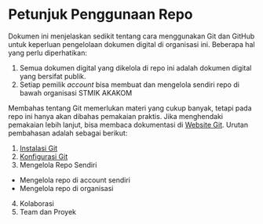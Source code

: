 # Petunjuk Penggunaan Repo

Dokumen ini menjelaskan sedikit tentang cara menggunakan Git dan GitHub untuk keperluan pengelolaan dokumen digital di organisasi ini. Beberapa hal yang perlu diperhatikan:

1. Semua dokumen digital yang dikelola di repo ini adalah dokumen digital yang bersifat publik.
2. Setiap pemilik *account* bisa membuat dan mengelola sendiri repo di bawah organisasi STMIK AKAKOM

Membahas tentang Git memerlukan materi yang cukup banyak, tetapi pada repo ini hanya akan dibahas pemakaian praktis. Jika menghendaki pemakaian lebih lanjut, bisa membaca dokumentasi di [Website Git](https://www.git-scm.com). Urutan pembahasan adalah sebagai berikut:

1.  [Instalasi Git](01-install-git.md)
2.  [Konfigurasi Git](02-konfigurasi-git.md)
3.  Mengelola Repo Sendiri
  * Mengelola repo di account sendiri
  * Mengelola repo di organisasi
4.  Kolaborasi
5.  Team dan Proyek

